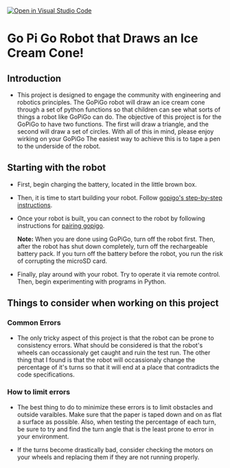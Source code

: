 [![Open in Visual Studio Code](https://classroom.github.com/assets/open-in-vscode-c66648af7eb3fe8bc4f294546bfd86ef473780cde1dea487d3c4ff354943c9ae.svg)](https://classroom.github.com/online_ide?assignment_repo_id=8468191&assignment_repo_type=AssignmentRepo)
# Go Pi Go Robot that Draws an Ice Cream Cone!

## Introduction

- This project is designed to engage the community with engineering and robotics principles. The GoPiGo robot will draw an ice cream cone through a set of python functions so that children can see what sorts of things a robot like GoPiGo can do. The objective of this project is for the GoPiGo to have two functions. The first will draw a triangle, and the second will draw a set of circles. With all of this in mind, please enjoy wirking on your GoPiGo The easiest way to achieve this is to tape a pen to the underside of the robot.  

## Starting with the robot

- First, begin charging the battery, located in the little brown box.
- Then, it is time to start building your robot. Follow [gopigo's step-by-step instructions](https://gopigo.io/start).
- Once your robot is built, you can connect to the robot by following instructions for [pairing gopigo](https://gopigo.io/pairing-gopigo-os/).

  **Note:** When you are done using GoPiGo, turn off the robot first. Then, after the robot has shut down completely, turn off the rechargeable battery pack. If you turn off the battery before the robot, you run the risk of corrupting the microSD card.

- Finally, play around with your robot. Try to operate it via remote control. Then, begin experimenting with programs in Python.

## Things to consider when working on this project

### Common Errors

- The only tricky aspect of this project is that the robot can be prone to consistency errors. What should be considered is that the robot's wheels can occassionaly get caught and ruin the test run. The other thing that I found is that the robot will occassionaly change the percentage of it's turns so that it will end at a place that contradicts the code specifications. 

### How to limit errors

- The best thing to do to minimize these errors is to limit obstacles and outside varaibles. Make sure that the paper is taped down and on as flat a surface as possible. Also, when testing the percentage of each turn, be sure to try and find the turn angle that is the least prone to error in your environment. 

- If the turns become drastically bad, consider checking the motors on your wheels and replacing them if they are not running properly.


